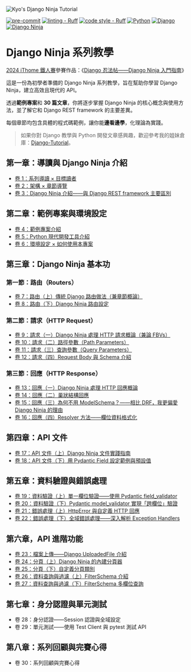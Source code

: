 ![Kyo's Django Ninja Tutorial](https://i.imgur.com/5WLyxcH.png)

[![pre-commit](https://img.shields.io/badge/pre--commit-enabled-blue?labelColor=444&logo=pre-commit)](https://github.com/pre-commit/pre-commit)
[![linting - Ruff](https://img.shields.io/endpoint?url=https://raw.githubusercontent.com/astral-sh/ruff/main/assets/badge/v2.json)](https://github.com/astral-sh/ruff)
[![code style - Ruff](https://img.shields.io/endpoint?url=https://raw.githubusercontent.com/astral-sh/ruff/main/assets/badge/format.json?labelColor=444)](https://github.com/astral-sh/ruff)
[![Python](https://img.shields.io/badge/python-3.12-blue?labelColor=444&logo=python&logoColor=DDD)](https://www.python.org/)
[![Django](https://img.shields.io/badge/django-4.2-forestgreen?labelColor=444&logo=django)](https://www.djangoproject.com/)
[![Django Ninja](https://img.shields.io/badge/django--ninja-1.3-forestgreen?labelColor=444&&logoColor=DDD)](https://django-ninja.dev/)

# Django Ninja 系列教學

[2024 iThome 鐵人賽](https://ithelp.ithome.com.tw/2024ironman/)參賽作品：《[Django 忍法帖——Django Ninja 入門指南](https://ithelp.ithome.com.tw/users/20167825/ironman/7451)》

這是一份為初學者準備的 Django Ninja 系列教學，旨在幫助你學習 Django Ninja，建立高效且現代的 API。

透過**範例專案**和 **30 篇文章**，你將逐步掌握 Django Ninja 的核心概念與使用方法，並了解它和 Django REST framework 的主要差異。

每個章節均包含具體的程式碼範例，讓你能**邊看邊學**，化理論為實踐。

> 如果你對 Django 教學與 Python 開發文章感興趣，歡迎參考我的姐妹倉庫：[Django-Tutorial](https://github.com/kyomind/Django-Tutorial)。

## 第一章：導讀與 Django Ninja 介紹

- [卷 1：系列導讀 × 目標讀者](https://blog.kyomind.tw/django-ninja-01/)
- [卷 2：架構 × 章節導覽](https://blog.kyomind.tw/django-ninja-02/)
- [卷 3：Django Ninja 介紹——與 Django REST framework 主要區別](https://blog.kyomind.tw/django-ninja-03/)

## 第二章：範例專案與環境設定

- [卷 4：範例專案介紹](https://blog.kyomind.tw/django-ninja-04/)
- [卷 5：Python 現代開發工具介紹](https://blog.kyomind.tw/django-ninja-05/)
- [卷 6：環境設定 × 如何使用本專案](https://blog.kyomind.tw/django-ninja-06/)

## 第三章：Django Ninja 基本功

### 第一節：路由（Routers）

- [卷 7：路由（上）傳統 Django 路由做法（兼章節概論）](https://blog.kyomind.tw/django-ninja-07/)
- [卷 8：路由（下）Django Ninja 路由設定](https://blog.kyomind.tw/django-ninja-08/)

### 第二節：請求（HTTP Request）

- [卷 9：請求（一）Django Ninja 處理 HTTP 請求概論（兼論 FBVs）](https://blog.kyomind.tw/django-ninja-09/)
- [卷 10：請求（二）路徑參數（Path Parameters）](https://blog.kyomind.tw/django-ninja-10/)
- [卷 11：請求（三）查詢參數（Query Parameters）](https://blog.kyomind.tw/django-ninja-11/)
- [卷 12：請求（四）Request Body 與 Schema 介紹](https://blog.kyomind.tw/django-ninja-12/)

### 第三節：回應（HTTP Response）

- [卷 13：回應（一）Django Ninja 處理 HTTP 回應概論](https://blog.kyomind.tw/django-ninja-13/)
- [卷 14：回應（二）巢狀結構回應](https://blog.kyomind.tw/django-ninja-14/)
- [卷 15：回應（三）為何不用 ModelSchema？——相比 DRF，我更偏愛 Django Ninja 的理由](https://blog.kyomind.tw/django-ninja-15/)
- [卷 16：回應（四）Resolver 方法——欄位資料格式化](https://blog.kyomind.tw/django-ninja-16/)

## 第四章：API 文件

- [卷 17：API 文件（上）Django Ninja 文件實踐指南](https://blog.kyomind.tw/django-ninja-17/)
- [卷 18：API 文件（下）用 Pydantic Field 設定範例與預設值](https://blog.kyomind.tw/django-ninja-18/)

## 第五章：資料驗證與錯誤處理

- [卷 19：資料驗證（上）單一欄位驗證——使用 Pydantic field_validator](https://blog.kyomind.tw/django-ninja-19/)
- [卷 20：資料驗證（下）Pydantic model_validator 實現「跨欄位」驗證](https://blog.kyomind.tw/django-ninja-20/)
- [卷 21：錯誤處理（上）HttpError 與自定義 HTTP 回應](https://blog.kyomind.tw/django-ninja-21/)
- [卷 22：錯誤處理（下）全域錯誤處理——深入解析 Exception Handlers](https://blog.kyomind.tw/django-ninja-22/)

## 第六章，API 進階功能
- [卷 23：檔案上傳——Django UploadedFile 介紹](https://blog.kyomind.tw/django-ninja-23/)
- [卷 24：分頁（上）Django Ninja 的內建分頁器](https://blog.kyomind.tw/django-ninja-24/)
- [卷 25：分頁（下）自定義分頁類別](https://blog.kyomind.tw/django-ninja-25/)
- [卷 26：資料查詢與過濾（上）FilterSchema 介紹](https://blog.kyomind.tw/django-ninja-26/)
- [卷 27：資料查詢與過濾（下）FilterSchema 多欄位查詢](https://blog.kyomind.tw/django-ninja-27/)

## 第七章：身分認證與單元測試

- 卷 28：身分認證——Session 認證與全域設定
- 卷 29：單元測試——使用 Test Client 與 pytest 測試 API

## 第八章：系列回顧與完賽心得

- 卷 30：系列回顧與完賽心得
